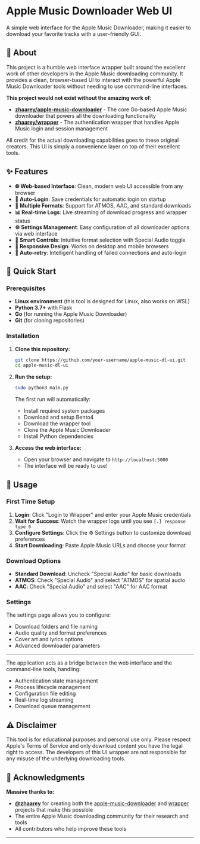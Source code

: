 # Apple Music Downloader Web UI

A simple web interface for the Apple Music Downloader, making it easier to download your favorite tracks with a user-friendly GUI.

## 🎵 About

This project is a humble web interface wrapper built around the excellent work of other developers in the Apple Music downloading community. It provides a clean, browser-based UI to interact with the powerful Apple Music Downloader tools without needing to use command-line interfaces.

**This project would not exist without the amazing work of:**
- **[zhaarey/apple-music-downloader](https://github.com/zhaarey/apple-music-downloader)** - The core Go-based Apple Music downloader that powers all the downloading functionality
- **[zhaarey/wrapper](https://github.com/zhaarey/wrapper)** - The authentication wrapper that handles Apple Music login and session management

All credit for the actual downloading capabilities goes to these original creators. This UI is simply a convenience layer on top of their excellent tools.

## ✨ Features

- **🌐 Web-based Interface**: Clean, modern web UI accessible from any browser
- **🔐 Auto-Login**: Save credentials for automatic login on startup
- **🎵 Multiple Formats**: Support for ATMOS, AAC, and standard downloads
- **📊 Real-time Logs**: Live streaming of download progress and wrapper status
- **⚙️ Settings Management**: Easy configuration of all downloader options via web interface
- **🎯 Smart Controls**: Intuitive format selection with Special Audio toggle
- **📱 Responsive Design**: Works on desktop and mobile browsers
- **🔄 Auto-retry**: Intelligent handling of failed connections and auto-login

## 🚀 Quick Start

### Prerequisites

- **Linux environment** (this tool is designed for Linux, also works on WSL)
- **Python 3.7+** with Flask
- **Go** (for running the Apple Music Downloader)
- **Git** (for cloning repositories)

### Installation

1. **Clone this repository:**
   ```bash
   git clone https://github.com/your-username/apple-music-dl-ui.git
   cd apple-music-dl-ui
   ```

2. **Run the setup:**
   ```bash
   sudo python3 main.py
   ```
   
   The first run will automatically:
   - Install required system packages
   - Download and setup Bento4
   - Download the wrapper tool
   - Clone the Apple Music Downloader
   - Install Python dependencies

3. **Access the web interface:**
   - Open your browser and navigate to `http://localhost:5000`
   - The interface will be ready to use!

## 📖 Usage

### First Time Setup

1. **Login**: Click "Login to Wrapper" and enter your Apple Music credentials
2. **Wait for Success**: Watch the wrapper logs until you see `[.] response type 6` 
3. **Configure Settings**: Click the ⚙️ Settings button to customize download preferences
4. **Start Downloading**: Paste Apple Music URLs and choose your format

### Download Options

- **Standard Download**: Uncheck "Special Audio" for basic downloads
- **ATMOS**: Check "Special Audio" and select "ATMOS" for spatial audio
- **AAC**: Check "Special Audio" and select "AAC" for AAC format

### Settings

The settings page allows you to configure:
- Download folders and file naming
- Audio quality and format preferences  
- Cover art and lyrics options
- Advanced downloader parameters

---

The application acts as a bridge between the web interface and the command-line tools, handling:
- Authentication state management
- Process lifecycle management
- Configuration file editing
- Real-time log streaming
- Download queue management


## ⚠️ Disclaimer

This tool is for educational purposes and personal use only. Please respect Apple's Terms of Service and only download content you have the legal right to access. The developers of this UI wrapper are not responsible for any misuse of the underlying downloading tools.

## 🙏 Acknowledgments

**Massive thanks to:**

- **[@zhaarey](https://github.com/zhaarey)** for creating both the [apple-music-downloader](https://github.com/zhaarey/apple-music-downloader) and [wrapper](https://github.com/zhaarey/wrapper) projects that make this possible
- The entire Apple Music downloading community for their research and tools
- All contributors who help improve these tools

---
